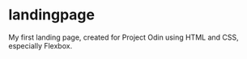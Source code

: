 # landingpage
My first landing page, created for Project Odin using HTML and CSS, especially Flexbox.
